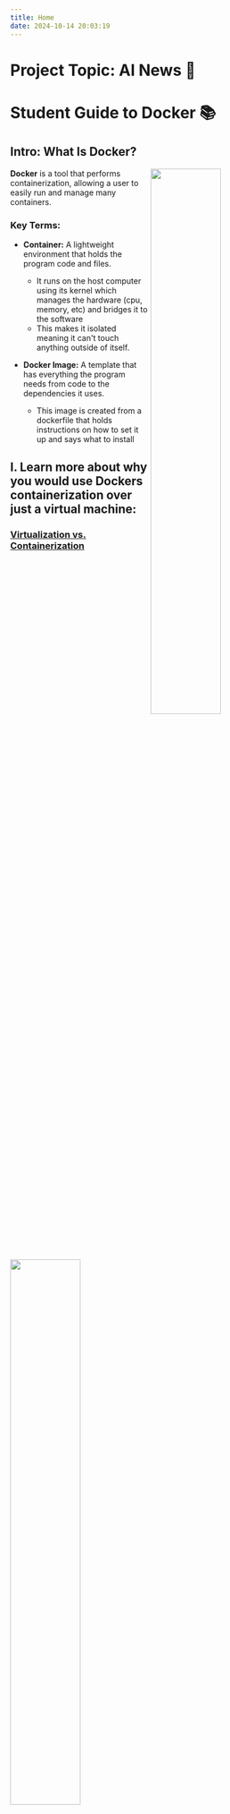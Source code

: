 ```yaml
---
title: Home
date: 2024-10-14 20:03:19
---
```


# Project Topic: AI News 📰


# Student Guide to Docker 📚
## Intro: What Is Docker? 

<img src="/IS373_Hexo/media/DockerBaiscFlow.png" align=right width="50%">

**Docker** is a tool that performs containerization, allowing a user to easily run and manage many containers. 

### Key Terms:

* **Container:** A lightweight environment that holds the program code and files. 
    * It runs on the host computer using its kernel which manages the hardware (cpu, memory, etc) and bridges it to the software
    * This makes it isolated meaning it can't touch anything outside of itself. 

* **Docker Image:** A template that has everything the program needs from code to the dependencies it uses. 
    * This image is created from a dockerfile that holds instructions on how to set it up and says what to install


## I. Learn more about why you would use Dockers containerization over just a virtual machine: 
### [Virtualization vs. Containerization](/IS373_Hexo/VirtualizationVSContainerization/)
<img src="/IS373_Hexo/media/ContainersVsVM.svg" width="50%">


## II. Don't other containerization softwares like Kubernetes exist? Why use Docker over them? 
### [Docker vs. Kubernetes](/IS373_Hexo/DockerVSKubernetes/)
<!--SVG From svgrepo-->
<img src="/IS373_Hexo/media/docker-svgrepo-com.svg" width="10%">
<!--SVG From svgrepo-->
<img src="/IS373_Hexo/media/kubernetes-svgrepo-com.svg" width="10%">


## III. Convinced? You can learn how to install Docker and set it up here: 
### <!--SVG From Google Fonts--> <svg xmlns="http://www.w3.org/2000/svg" height="24px" viewBox="0 -960 960 650" width="24px" fill="#5985E1"><path d="M480-320 280-520l56-58 104 104v-326h80v326l104-104 56 58-200 200ZM240-160q-33 0-56.5-23.5T160-240v-120h80v120h480v-120h80v120q0 33-23.5 56.5T720-160H240Z"/></svg> [Installation Process](/IS373_Hexo/InstallationSetup/)

# Student Guide to CI/CD 📚

Learn more on how you can automate your code being tested and deployed via a CI/CD pipeline.

### I. [CI/CD Explained & Setup](/IS373_Hexo/CI-CD-Explained-Setup/)
